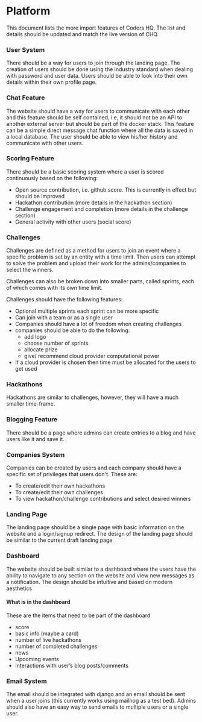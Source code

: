 # Platform

This document lists the more import features of Coders HQ. The list and details should be updated and match the live version of CHQ.

### User System

There should be a way for users to join through the landing page. The creation of users should be done using the industry standard when dealing with password and user data. Users should be able to look into their own details within their own profile page.

### Chat Feature

The website should have a way for users to communicate with each other and this feature should be self contained, i.e, it should not be an API to another external server but should be part of the docker stack.
This feature can be a simple direct message chat function where all the data is saved in a local database. The user should be able to view his/her history and communicate with other users.

### Scoring Feature

There should be a basic scoring system where a user is scored continuously based on the following:
* Open source contribution, i.e. github score. This is currently in effect but should be improved
* Hackathon contribution (more details in the hackathon section)
* Challenge engagement and completion (more details in the challenge section)
* General activity with other users (social score)

### Challenges

Challenges are defined as a method for users to join an event where a specific problem is set by an entity with a time limit. Then users can attempt to solve the problem and upload their work for the admins/companies to select the winners.

Challenges can also be broken down into smaller parts, called sprints, each of which comes with its own time limit.

Challenges should have the following features:
- Optional multiple sprints each sprint can be more specific
- Can join with a team or as a single user
- Companies should have a lot of freedom when creating challenges
- companies should be able to do the following:
	- add logo
	- choose number of sprints
	- allocate prize
	- give/ recommend cloud provider computational power
- If a cloud provider is chosen then time must be allocated for the users to get used 

### Hackathons

Hackathons are similar to challenges, however, they will have a much smaller time-frame. 

### Blogging Feature

There should be a page where admins can create entries to a blog and have users like it and save it.

### Companies System

Companies can be created by users and each company should have a specific set of privileges that users don't. These are:
* To create/edit their own hackathons
* To create/edit their own challenges
* To view hackathon/challenge contributions and select desired winners

### Landing Page

The landing page should be a single page with basic information on the website and a login/signup redirect. The design of the landing page should be similar to the current draft landing page

### Dashboard

The website should be built similar to a dashboard where the users have the ability to navigate to any section on the website and view new messages as a notification. The design should be intuitive and based on modern aesthetics

#### What is in the dashboard

These are the items that need to be part of the dashboard

* score
* basic info (maybe a card)
* number of live hackathons
* number of completed challenges
* news
* Upcoming events
* Interactions with user’s blog posts/comments 

### Email System

The email should be integrated with django and an email should be sent when a user joins (this currently works using mailhog as a test bed). Admins should also have an easy way to send emails to multiple users or a single user.